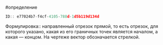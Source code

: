 #определение 

```javascript
ID:: e77024b7-f4cf-4105-788d-1d5b119d134d
```

Формулировка:: направленный отрезок прямой, то есть отрезок, для которого указано, какая из его граничных точек является началом, а какая — концом.
На чертеже вектор обозначается стрелкой.